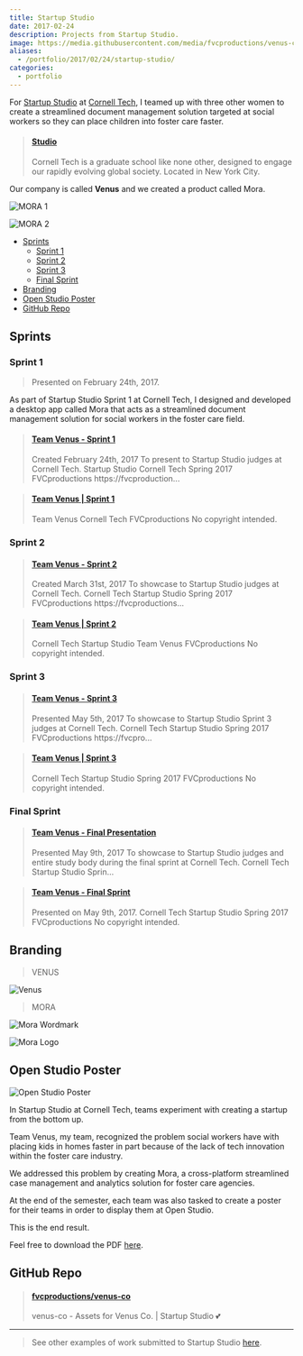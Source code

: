 ```yaml
---
title: Startup Studio
date: 2017-02-24
description: Projects from Startup Studio.
image: https://media.githubusercontent.com/media/fvcproductions/venus-co/assets/images/logos/mora/type.png
aliases:
  - /portfolio/2017/02/24/startup-studio/
categories:
  - portfolio
---
```


For [Startup Studio](https://tech.cornell.edu/studio) at [Cornell Tech](https://tech.cornell.edu), I teamed up with three other women to create a streamlined document management solution targeted at social workers so they can place children into foster care faster.

<blockquote class="embedly-card"><h4><a href="https://tech.cornell.edu/studio">Studio</a></h4><p>Cornell Tech is a graduate school like none other, designed to engage our rapidly evolving global society. Located in New York City.</p></blockquote>
<script async src="//cdn.embedly.com/widgets/platform.js" charset="UTF-8"></script>

Our company is called **Venus** and we created a product called Mora.

![MORA 1](https://i.imgur.com/7NeRNJA.jpg)

![MORA 2](https://i.imgur.com/PZmdcRU.png)

<!-- TOC -->

- [Sprints](#sprints)
  - [Sprint 1](#sprint-1)
  - [Sprint 2](#sprint-2)
  - [Sprint 3](#sprint-3)
  - [Final Sprint](#final-sprint)
- [Branding](#branding)
- [Open Studio Poster](#open-studio-poster)
- [GitHub Repo](#github-repo)

<!-- /TOC -->

## Sprints

### Sprint 1

> Presented on February 24th, 2017.

As part of Startup Studio Sprint 1 at Cornell Tech, I designed and developed a desktop app called Mora that acts as a streamlined document management solution for social workers in the foster care field.

<blockquote class="embedly-card"><h4><a href="https://www.slideshare.net/FVCproductions/team-venus-sprint-1">Team Venus - Sprint 1</a></h4><p>Created February 24th, 2017 To present to Startup Studio judges at Cornell Tech. Startup Studio Cornell Tech Spring 2017 FVCproductions https://fvcproduction...</p></blockquote>
<script async src="//cdn.embedly.com/widgets/platform.js" charset="UTF-8"></script>

<blockquote class="embedly-card"><h4><a href="https://www.youtube.com/watch?v=zdXsn-vM1tQ">Team Venus | Sprint 1</a></h4><p>Team Venus Cornell Tech FVCproductions No copyright intended.</p></blockquote>
<script async src="//cdn.embedly.com/widgets/platform.js" charset="UTF-8"></script>

### Sprint 2

<blockquote class="embedly-card"><h4><a href="https://www.slideshare.net/FVCproductions/team-venus-sprint-2">Team Venus - Sprint 2</a></h4><p>Created March 31st, 2017 To showcase to Startup Studio judges at Cornell Tech. Cornell Tech Startup Studio Spring 2017 FVCproductions https://fvcproductions...</p></blockquote>
<script async src="//cdn.embedly.com/widgets/platform.js" charset="UTF-8"></script>

<blockquote class="embedly-card"><h4><a href="https://www.youtube.com/watch?v=WRLR7sanO9M&t=30s">Team Venus | Sprint 2</a></h4><p>Cornell Tech Startup Studio Team Venus FVCproductions No copyright intended.</p></blockquote>
<script async src="//cdn.embedly.com/widgets/platform.js" charset="UTF-8"></script>

### Sprint 3

<blockquote class="embedly-card"><h4><a href="https://www.slideshare.net/FVCproductions/team-venus-sprint-3">Team Venus - Sprint 3</a></h4><p>Presented May 5th, 2017 To showcase to Startup Studio Sprint 3 judges at Cornell Tech. Cornell Tech Startup Studio Spring 2017 FVCproductions https://fvcpro...</p></blockquote>
<script async src="//cdn.embedly.com/widgets/platform.js" charset="UTF-8"></script>

<blockquote class="embedly-card"><h4><a href="https://www.youtube.com/watch?v=F3iBFIS5vLA&t=4s">Team Venus | Sprint 3</a></h4><p>Cornell Tech Startup Studio Spring 2017 FVCproductions No copyright intended.</p></blockquote>
<script async src="//cdn.embedly.com/widgets/platform.js" charset="UTF-8"></script>

### Final Sprint

<blockquote class="embedly-card"><h4><a href="https://www.slideshare.net/FVCproductions/team-venus-final-presentation">Team Venus - Final Presentation</a></h4><p>Presented May 9th, 2017 To showcase to Startup Studio judges and entire study body during the final sprint at Cornell Tech. Cornell Tech Startup Studio Sprin...</p></blockquote>
<script async src="//cdn.embedly.com/widgets/platform.js" charset="UTF-8"></script>

<blockquote class="embedly-card"><h4><a href="https://www.youtube.com/watch?v=8lFuULx_QZM&t=11s">Team Venus - Final Sprint</a></h4><p>Presented on May 9th, 2017. Cornell Tech Startup Studio Spring 2017 FVCproductions No copyright intended.</p></blockquote>
<script async src="//cdn.embedly.com/widgets/platform.js" charset="UTF-8"></script>

## Branding

> VENUS

![Venus](https://media.githubusercontent.com/media/fvcproductions/venus-co/assets/images/logos/venus/logo.png)

> MORA

![Mora Wordmark](https://i.imgur.com/DldlAl6.png)

![Mora Logo](https://i.imgur.com/zXbz547.png)

## Open Studio Poster

![Open Studio Poster](https://media.githubusercontent.com/media/fvcproductions/venus-co/assets/images/poster/Mora-Poster.png)

In Startup Studio at Cornell Tech, teams experiment with creating a startup from the bottom up.

Team Venus, my team, recognized the problem social workers have with placing kids in homes faster in part because of the lack of tech innovation within the foster care industry.

We addressed this problem by creating Mora, a cross-platform streamlined case management and analytics solution for foster care agencies.

At the end of the semester, each team was also tasked to create a poster for their teams in order to display them at Open Studio.

This is the end result.

Feel free to download the PDF [here](https://github.com/fvcproductions/venus-co/raw/assets/pdf/poster.pdf).

## GitHub Repo

<blockquote class="embedly-card"><h4><a href="https://github.com/fvcproductions/venus-co">fvcproductions/venus-co</a></h4><p>venus-co - Assets for Venus Co. | Startup Studio 💕</p></blockquote>
<script async src="//cdn.embedly.com/widgets/platform.js" charset="UTF-8"></script>

---

> See other examples of work submitted to Startup Studio [here](https://docs.google.com/spreadsheets/d/1cBiZH8efq6DdHRY-ErI38FRjVvPraRCeE4WyrrGg99M/edit#gid=0).
